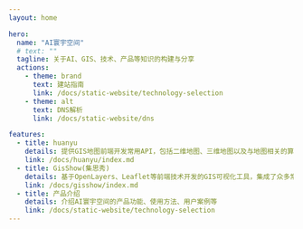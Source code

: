 ```yaml
---
layout: home

hero:
  name: "AI寰宇空间"
  # text: ""
  tagline: 关于AI、GIS、技术、产品等知识的构建与分享
  actions:
    - theme: brand
      text: 建站指南
      link: /docs/static-website/technology-selection
    - theme: alt
      text: DNS解析
      link: /docs/static-website/dns

features:
  - title: huanyu
    details: 提供GIS地图前端开发常用API，包括二维地图、三维地图以及与地图相关的算法API
    link: /docs/huanyu/index.md
  - title: GisShow(集思秀)
    details: 基于OpenLayers、Leaflet等前端技术开发的GIS可视化工具，集成了众多常用的GIS功能模块
    link: /docs/gisshow/index.md
  - title: 产品介绍
    details: 介绍AI寰宇空间的产品功能、使用方法、用户案例等
    link: /docs/static-website/technology-selection
---
```


